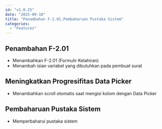 ```yaml
---
id: "v1.0.25"
date: "2025-09-10"
title: "Penambahan F-2.01,Pembaharuan Pustaka Sistem"
categories:
  - "Features"
---
```


## Penambahan F-2.01
- Menambahkan F-2.01 (Formulir Kelahiran)
- Menambah isian variabel yang dibutuhkan pada pembuat surat

## Meningkatkan Progresifitas Data Picker
- Menambahkan scroll otomatis saat mengisi kolom dengan Data Picker

## Pembaharuan Pustaka Sistem
- Memperbaharui pustaka sistem